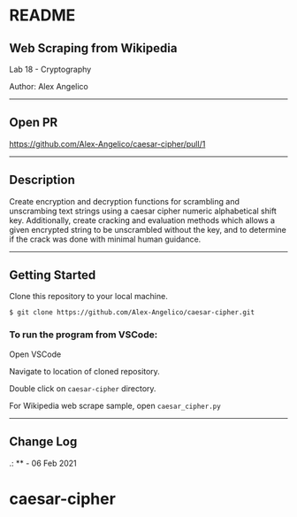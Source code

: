 # README

## Web Scraping from Wikipedia

Lab 18 - Cryptography

Author: Alex Angelico

----

## Open PR

https://github.com/Alex-Angelico/caesar-cipher/pull/1

----

## Description

Create encryption and decryption functions for scrambling and unscrambing text strings using a caesar cipher numeric alphabetical shift key. Additionally, create cracking and evaluation methods which allows a given encrypted string to be unscrambled without the key, and to determine if the crack was done with minimal human guidance.

----

## Getting Started

Clone this repository to your local machine.

```
$ git clone https://github.com/Alex-Angelico/caesar-cipher.git
```

### To run the program from VSCode:

Open VSCode

Navigate to location of cloned repository.

Double click on ```caesar-cipher``` directory.

For Wikipedia web scrape sample, open ```caesar_cipher.py```

----

## Change Log

.: ** - 06 Feb 2021
# caesar-cipher
